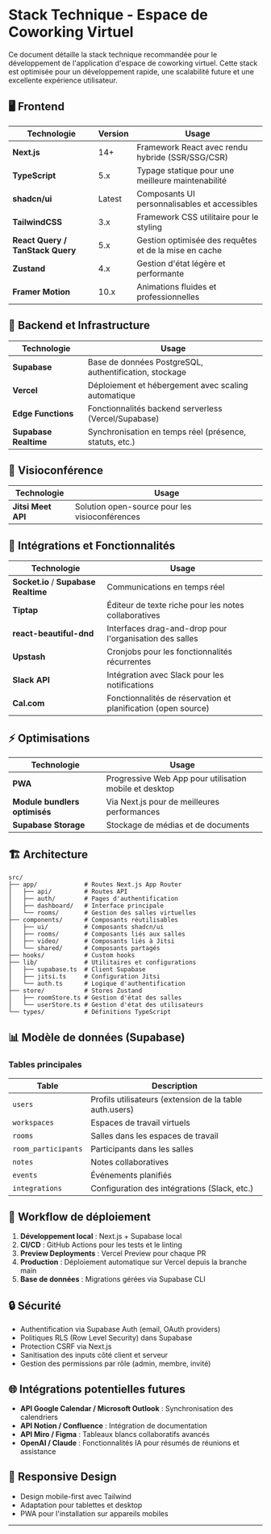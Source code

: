 # Stack Technique - Espace de Coworking Virtuel

Ce document détaille la stack technique recommandée pour le développement de l'application d'espace de coworking virtuel. Cette stack est optimisée pour un développement rapide, une scalabilité future et une excellente expérience utilisateur.

## 🖥️ Frontend

| Technologie | Version | Usage |
|-------------|---------|-------|
| **Next.js** | 14+ | Framework React avec rendu hybride (SSR/SSG/CSR) |
| **TypeScript** | 5.x | Typage statique pour une meilleure maintenabilité |
| **shadcn/ui** | Latest | Composants UI personnalisables et accessibles |
| **TailwindCSS** | 3.x | Framework CSS utilitaire pour le styling |
| **React Query / TanStack Query** | 5.x | Gestion optimisée des requêtes et de la mise en cache |
| **Zustand** | 4.x | Gestion d'état légère et performante |
| **Framer Motion** | 10.x | Animations fluides et professionnelles |

## 🧠 Backend et Infrastructure

| Technologie | Usage |
|-------------|-------|
| **Supabase** | Base de données PostgreSQL, authentification, stockage |
| **Vercel** | Déploiement et hébergement avec scaling automatique |
| **Edge Functions** | Fonctionnalités backend serverless (Vercel/Supabase) |
| **Supabase Realtime** | Synchronisation en temps réel (présence, statuts, etc.) |

## 🎥 Visioconférence

| Technologie | Usage |
|-------------|-------|
| **Jitsi Meet API** | Solution open-source pour les visioconférences |

## 🔌 Intégrations et Fonctionnalités

| Technologie | Usage |
|-------------|-------|
| **Socket.io** / **Supabase Realtime** | Communications en temps réel |
| **Tiptap** | Éditeur de texte riche pour les notes collaboratives |
| **react-beautiful-dnd** | Interfaces drag-and-drop pour l'organisation des salles |
| **Upstash** | Cronjobs pour les fonctionnalités récurrentes |
| **Slack API** | Intégration avec Slack pour les notifications |
| **Cal.com** | Fonctionnalités de réservation et planification (open source) |

## ⚡ Optimisations

| Technologie | Usage |
|-------------|-------|
| **PWA** | Progressive Web App pour utilisation mobile et desktop |
| **Module bundlers optimisés** | Via Next.js pour de meilleures performances |
| **Supabase Storage** | Stockage de médias et de documents |

## 🏗️ Architecture

```
src/
├── app/             # Routes Next.js App Router
│   ├── api/         # Routes API
│   ├── auth/        # Pages d'authentification
│   ├── dashboard/   # Interface principale
│   └── rooms/       # Gestion des salles virtuelles
├── components/      # Composants réutilisables
│   ├── ui/          # Composants shadcn/ui
│   ├── rooms/       # Composants liés aux salles
│   ├── video/       # Composants liés à Jitsi
│   └── shared/      # Composants partagés
├── hooks/           # Custom hooks
├── lib/             # Utilitaires et configurations
│   ├── supabase.ts  # Client Supabase
│   ├── jitsi.ts     # Configuration Jitsi
│   └── auth.ts      # Logique d'authentification
├── store/           # Stores Zustand
│   ├── roomStore.ts # Gestion d'état des salles
│   └── userStore.ts # Gestion d'état des utilisateurs
└── types/           # Définitions TypeScript
```

## 📊 Modèle de données (Supabase)

### Tables principales

| Table | Description |
|-------|-------------|
| `users` | Profils utilisateurs (extension de la table auth.users) |
| `workspaces` | Espaces de travail virtuels |
| `rooms` | Salles dans les espaces de travail |
| `room_participants` | Participants dans les salles |
| `notes` | Notes collaboratives |
| `events` | Événements planifiés |
| `integrations` | Configuration des intégrations (Slack, etc.) |

## 🚀 Workflow de déploiement

1. **Développement local** : Next.js + Supabase local
2. **CI/CD** : GitHub Actions pour les tests et le linting
3. **Preview Deployments** : Vercel Preview pour chaque PR
4. **Production** : Déploiement automatique sur Vercel depuis la branche main
5. **Base de données** : Migrations gérées via Supabase CLI

## 🔒 Sécurité

- Authentification via Supabase Auth (email, OAuth providers)
- Politiques RLS (Row Level Security) dans Supabase
- Protection CSRF via Next.js
- Sanitisation des inputs côté client et serveur
- Gestion des permissions par rôle (admin, membre, invité)

## 🌐 Intégrations potentielles futures

- **API Google Calendar / Microsoft Outlook** : Synchronisation des calendriers
- **API Notion / Confluence** : Intégration de documentation
- **API Miro / Figma** : Tableaux blancs collaboratifs avancés
- **OpenAI / Claude** : Fonctionnalités IA pour résumés de réunions et assistance

## 📱 Responsive Design

- Design mobile-first avec Tailwind
- Adaptation pour tablettes et desktop
- PWA pour l'installation sur appareils mobiles

---